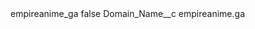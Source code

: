 <?xml version="1.0" encoding="UTF-8"?>
<CustomMetadata xmlns="http://soap.sforce.com/2006/04/metadata" xmlns:xsi="http://www.w3.org/2001/XMLSchema-instance" xmlns:xsd="http://www.w3.org/2001/XMLSchema">
    <label>empireanime_ga</label>
    <protected>false</protected>
    <values>
        <field>Domain_Name__c</field>
        <value xsi:type="xsd:string">empireanime.ga</value>
    </values>
</CustomMetadata>

